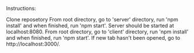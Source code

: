Instructions:

Clone reposetory
From root directory, go to 'server' directory, run 'npm install' and when finished, run 'npm start'.
Server should be started at localhost:8080.
From root directory, go to 'client' directory, run 'npm install' and when finished, run 'npm start'.
If new tab hasn't been opened, go to http://localhost:3000/.
